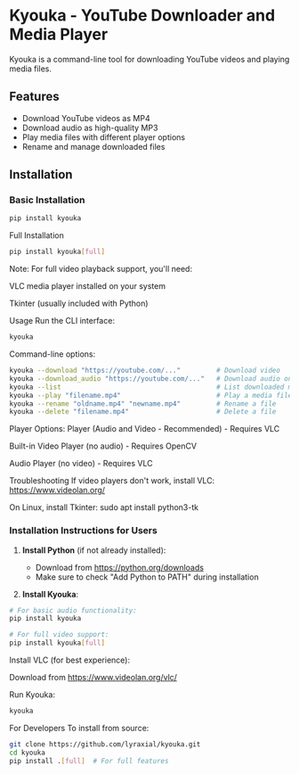 # Kyouka - YouTube Downloader and Media Player

Kyouka is a command-line tool for downloading YouTube videos and playing media files.

## Features
- Download YouTube videos as MP4
- Download audio as high-quality MP3
- Play media files with different player options
- Rename and manage downloaded files

## Installation

### Basic Installation 
```bash
pip install kyouka
```
Full Installation
```bash
pip install kyouka[full]
```
Note: For full video playback support, you'll need:

VLC media player installed on your system

Tkinter (usually included with Python)

Usage
Run the CLI interface:

```bash
kyouka
```
Command-line options:
```bash
kyouka --download "https://youtube.com/..."         # Download video
kyouka --download_audio "https://youtube.com/..."   # Download audio only
kyouka --list                                       # List downloaded media
kyouka --play "filename.mp4"                        # Play a media file
kyouka --rename "oldname.mp4" "newname.mp4"         # Rename a file
kyouka --delete "filename.mp4"                      # Delete a file
```
Player Options:
Player (Audio and Video - Recommended) - Requires VLC

Built-in Video Player (no audio) - Requires OpenCV

Audio Player (no video) - Requires VLC

Troubleshooting
If video players don't work, install VLC: https://www.videolan.org/

On Linux, install Tkinter: sudo apt install python3-tk

### Installation Instructions for Users

1. **Install Python** (if not already installed):
   - Download from https://python.org/downloads
   - Make sure to check "Add Python to PATH" during installation

2. **Install Kyouka**:
```bash
# For basic audio functionality:
pip install kyouka

# For full video support:
pip install kyouka[full]
```
Install VLC (for best experience):

Download from https://www.videolan.org/vlc/

Run Kyouka:

```bash
kyouka
```
For Developers
To install from source:

```bash
git clone https://github.com/lyraxial/kyouka.git
cd kyouka
pip install .[full]  # For full features
```

